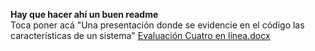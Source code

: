 **Hay que hacer ahí un buen readme**\
Toca poner acá "Una presentación donde se evidencie en el código las características de un sistema"
[Evaluación Cuatro en línea.docx](https://github.com/user-attachments/files/16656459/Evaluacion.Cuatro.en.linea.docx)
